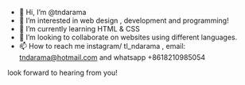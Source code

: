 - 👋 Hi, I’m @tndarama
- 👀 I’m interested in web design , development and programming! 
- 🌱 I’m currently learning HTML & CSS
- 💞️ I’m looking to collaborate on websites using different languages. 
- 📫 How to reach me instagram/ tl_ndarama , email: tndarama@hotmail.com and whatsapp +8618210985054

look forward to hearing from you!
